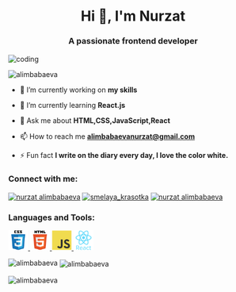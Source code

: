 <h1 align="center">Hi 👋, I'm Nurzat</h1>
<h3 align="center">A passionate frontend developer</h3>
<img align="center" alt="coding" width="300" src="https://media.tenor.com/AlUkiGkR2j8AAAAC/new-game-ahagon-umiko-programming.gif">

<p align="left"> <img src="https://komarev.com/ghpvc/?username=alimbabaeva&label=Profile%20views&color=0e75b6&style=flat" alt="alimbabaeva" /> </p>

- 🔭 I’m currently working on **my skills**

- 🌱 I’m currently learning **React.js**

- 💬 Ask me about **HTML,CSS,JavaScript,React**

- 📫 How to reach me **alimbabaevanurzat@gmail.com**

- ⚡ Fun fact **I write on the diary every day, I love the color white.**

<h3 align="left">Connect with me:</h3>
<p align="left">
<a href="https://linkedin.com/in/nurzat alimbabaeva" target="blank"><img align="center" src="https://raw.githubusercontent.com/rahuldkjain/github-profile-readme-generator/master/src/images/icons/Social/linked-in-alt.svg" alt="nurzat alimbabaeva" height="30" width="40" /></a>
<a href="https://instagram.com/smelaya_krasotka" target="blank"><img align="center" src="https://raw.githubusercontent.com/rahuldkjain/github-profile-readme-generator/master/src/images/icons/Social/instagram.svg" alt="smelaya_krasotka" height="30" width="40" /></a>
<a href="https://www.youtube.com/c/nurzat alimbabaeva" target="blank"><img align="center" src="https://raw.githubusercontent.com/rahuldkjain/github-profile-readme-generator/master/src/images/icons/Social/youtube.svg" alt="nurzat alimbabaeva" height="30" width="40" /></a>
</p>

<h3 align="left">Languages and Tools:</h3>
<p align="left"> <a href="https://www.w3schools.com/css/" target="_blank" rel="noreferrer"> <img src="https://raw.githubusercontent.com/devicons/devicon/master/icons/css3/css3-original-wordmark.svg" alt="css3" width="40" height="40"/> </a> <a href="https://www.w3.org/html/" target="_blank" rel="noreferrer"> <img src="https://raw.githubusercontent.com/devicons/devicon/master/icons/html5/html5-original-wordmark.svg" alt="html5" width="40" height="40"/> </a> <a href="https://developer.mozilla.org/en-US/docs/Web/JavaScript" target="_blank" rel="noreferrer"> <img src="https://raw.githubusercontent.com/devicons/devicon/master/icons/javascript/javascript-original.svg" alt="javascript" width="40" height="40"/> </a> <a href="https://reactjs.org/" target="_blank" rel="noreferrer"> <img src="https://raw.githubusercontent.com/devicons/devicon/master/icons/react/react-original-wordmark.svg" alt="react" width="40" height="40"/> </a> </p>

<p><img align="left" src="https://github-readme-stats.vercel.app/api/top-langs?username=alimbabaeva&show_icons=true&locale=en&layout=compact" alt="alimbabaeva" /></p>

<p>&nbsp;<img align="center" src="https://github-readme-stats.vercel.app/api?username=alimbabaeva&show_icons=true&locale=en" alt="alimbabaeva" /></p>

<p><img align="center" src="https://github-readme-streak-stats.herokuapp.com/?user=alimbabaeva&" alt="alimbabaeva" /></p>
